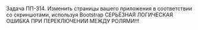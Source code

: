 Задача ПП-314. Изменить страницы вашего приложения в соответствии со скриншотами, используя Bootstrap
СЕРЬЁЗНАЯ ЛОГИЧЕСКАЯ ОШИБКА ПРИ ПЕРЕКЛЮЧЕНИИ МЕЖДУ РОЛЯМИ!!!
